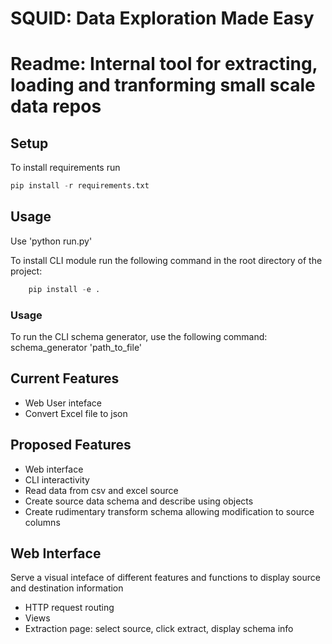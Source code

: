 # SQUID: Data Exploration Made Easy
# Readme: Internal tool for extracting, loading and tranforming small scale data repos

## Setup
To install requirements run 
```python 
pip install -r requirements.txt
```
## Usage
Use 'python run.py'

To install CLI module run the following command in the root  directory of the project:
```python
    pip install -e .
```
### Usage
To run the CLI schema generator, use the following command:
schema_generator 'path_to_file'


## Current Features
- Web User inteface
- Convert Excel file to json

## Proposed Features
- Web interface
- CLI interactivity
- Read data from csv and excel source
- Create source data schema and describe using objects
- Create rudimentary transform schema allowing modification to source columns

## Web Interface
Serve a visual inteface of different features and functions to display source and destination information
- HTTP request routing
- Views
- Extraction page: select source, click extract, display schema info
